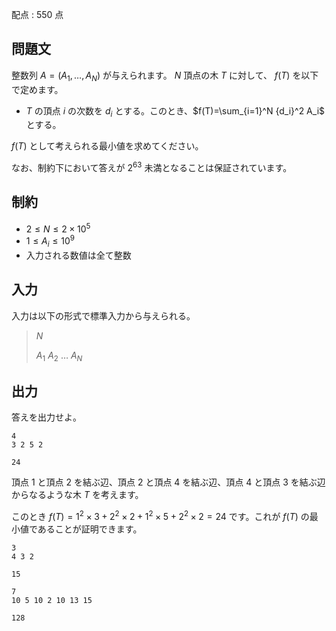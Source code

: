 配点 : $550$ 点

## 問題文

整数列 $A=(A_1,\ldots,A_N)$ が与えられます。 $N$ 頂点の木 $T$ に対して、 $f(T)$ を以下で定めます。

- $T$ の頂点 $i$ の次数を $d_i$ とする。このとき、$f(T)=\sum_{i=1}^N {d_i}^2 A_i$ とする。

$f(T)$ として考えられる最小値を求めてください。

なお、制約下において答えが $2^{63}$ 未満となることは保証されています。

## 制約

- $2\leq N\leq 2\times 10^5$
- $1\leq A_i \leq 10^9$
- 入力される数値は全て整数

## 入力

入力は以下の形式で標準入力から与えられる。

> $N$ 
> 
> $A_1$ $A_2$ $\ldots$ $A_N$

## 出力

答えを出力せよ。

```input1
4
3 2 5 2
```

```output1
24
```

頂点 $1$ と頂点 $2$ を結ぶ辺、頂点 $2$ と頂点 $4$ を結ぶ辺、頂点 $4$ と頂点 $3$ を結ぶ辺からなるような木 $T$ を考えます。

このとき $f(T) = 1^2\times 3 + 2^2\times 2+1^2\times 5 +2^2\times 2 = 24$ です。これが $f(T)$ の最小値であることが証明できます。

```input2
3
4 3 2
```

```output2
15
```

```input3
7
10 5 10 2 10 13 15
```

```output3
128
```